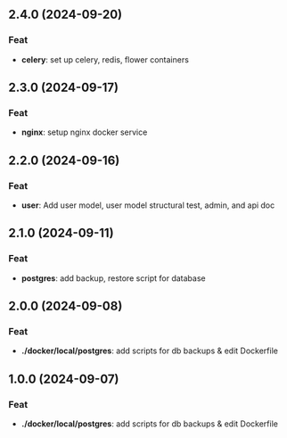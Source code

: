 ## 2.4.0 (2024-09-20)

### Feat

- **celery**: set up celery, redis, flower containers

## 2.3.0 (2024-09-17)

### Feat

- **nginx**: setup nginx docker service

## 2.2.0 (2024-09-16)

### Feat

- **user**: Add user model, user model structural test, admin, and api doc

## 2.1.0 (2024-09-11)

### Feat

- **postgres**: add backup, restore script for database

## 2.0.0 (2024-09-08)

### Feat

- **./docker/local/postgres**: add scripts for db backups & edit Dockerfile

## 1.0.0 (2024-09-07)

### Feat

- **./docker/local/postgres**: add scripts for db backups & edit Dockerfile
